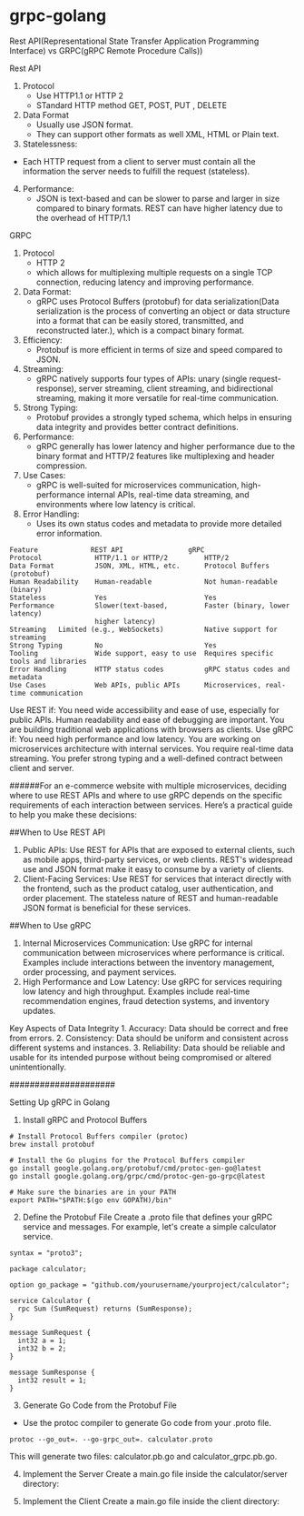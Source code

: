 # grpc-golang

Rest API(Representational State Transfer Application Programming Interface) vs GRPC(gRPC Remote Procedure Calls))

Rest API  
1. Protocol
   - Use HTTP1.1 or HTTP 2
   - STandard HTTP method GET, POST, PUT , DELETE
2. Data Format 
   - Usually use JSON format.
   - They can support other formats as well XML, HTML or Plain text.
3.  Statelessness:
   - Each HTTP request from a client to server must contain all the information 
     the server needs to fulfill the request (stateless).
4. Performance:
   - JSON is text-based and can be slower to parse and larger in size compared to binary formats.
     REST can have higher latency due to the overhead of HTTP/1.1

GRPC 
1. Protocol
   - HTTP 2
   - which allows for multiplexing multiple requests on a single TCP connection, reducing latency and improving performance.
2. Data Format:
   - gRPC uses Protocol Buffers (protobuf) for data serialization(Data serialization is the process of converting an object or data structure into a format that can be easily stored, transmitted, and reconstructed later.), which is a compact binary format.
3. Efficiency:
   - Protobuf is more efficient in terms of size and speed compared to JSON.
4. Streaming:
   - gRPC natively supports four types of APIs: unary (single request-response), 
     server streaming, client streaming, and bidirectional streaming, 
     making it more versatile for real-time communication.
5. Strong Typing:
   - Protobuf provides a strongly typed schema, 
     which helps in ensuring data integrity and provides better contract definitions.
6. Performance:
   - gRPC generally has lower latency and higher performance due to the binary format 
   and HTTP/2 features like multiplexing and header compression.
7. Use Cases:
   - gRPC is well-suited for microservices communication, high-performance internal APIs,
     real-time data streaming, and environments where low latency is critical.
8. Error Handling:
   - Uses its own status codes and metadata to provide more detailed error information.

```
Feature	            REST API	            gRPC
Protocol	         HTTP/1.1 or HTTP/2	        HTTP/2
Data Format	         JSON, XML, HTML, etc.	    Protocol Buffers (protobuf)
Human Readability	 Human-readable	            Not human-readable (binary)
Stateless	         Yes	                    Yes
Performance	         Slower(text-based,         Faster (binary, lower latency)
                     higher latency)
Streaming	Limited (e.g., WebSockets)	        Native support for streaming
Strong Typing	     No	                        Yes
Tooling	             Wide support, easy to use	Requires specific tools and libraries
Error Handling	     HTTP status codes	        gRPC status codes and metadata
Use Cases	         Web APIs, public APIs	    Microservices, real-time communication
```

Use REST if:
    You need wide accessibility and ease of use, especially for public APIs.
    Human readability and ease of debugging are important.
    You are building traditional web applications with browsers as clients.
Use gRPC if:
    You need high performance and low latency.
    You are working on microservices architecture with internal services.
    You require real-time data streaming.
    You prefer strong typing and a well-defined contract between client and server.

######For an e-commerce website with multiple microservices, deciding where to use REST APIs and where to use gRPC depends on the specific requirements of each interaction between services. Here’s a practical guide to help you make these decisions:

##When to Use REST API
 1. Public APIs:
    Use REST for APIs that are exposed to external clients, such as mobile apps, third-party services, or web clients.
    REST's widespread use and JSON format make it easy to consume by a variety of clients.
 2. Client-Facing Services:
    Use REST for services that interact directly with the frontend, such as the product catalog, user authentication, and order placement.
    The stateless nature of REST and human-readable JSON format is beneficial for these services.

##When to Use gRPC
1. Internal Microservices Communication:
    Use gRPC for internal communication between microservices where performance is critical.
    Examples include interactions between the inventory management, order processing, and payment services.
2. High Performance and Low Latency:
    Use gRPC for services requiring low latency and high throughput.
    Examples include real-time recommendation engines, fraud detection systems, and inventory updates.



Key Aspects of Data Integrity
    1. Accuracy: Data should be correct and free from errors.
    2. Consistency: Data should be uniform and consistent across different systems and instances.
    3. Reliability: Data should be reliable and usable for its intended purpose without being compromised or altered unintentionally.

#####################

Setting Up gRPC in Golang
1. Install gRPC and Protocol Buffers
```
# Install Protocol Buffers compiler (protoc)
brew install protobuf

# Install the Go plugins for the Protocol Buffers compiler
go install google.golang.org/protobuf/cmd/protoc-gen-go@latest
go install google.golang.org/grpc/cmd/protoc-gen-go-grpc@latest

# Make sure the binaries are in your PATH
export PATH="$PATH:$(go env GOPATH)/bin"
```
2. Define the Protobuf File
Create a .proto file that defines your gRPC service and messages. For example, let's create a simple calculator service.

```
syntax = "proto3";

package calculator;

option go_package = "github.com/yourusername/yourproject/calculator";

service Calculator {
  rpc Sum (SumRequest) returns (SumResponse);
}

message SumRequest {
  int32 a = 1;
  int32 b = 2;
}

message SumResponse {
  int32 result = 1;
}
```

3. Generate Go Code from the Protobuf File
- Use the protoc compiler to generate Go code from your .proto file.
```
protoc --go_out=. --go-grpc_out=. calculator.proto
```

This will generate two files: calculator.pb.go and calculator_grpc.pb.go.

4. Implement the Server
   Create a main.go file inside the calculator/server directory: 

5. Implement the Client
   Create a main.go file inside the client directory:
